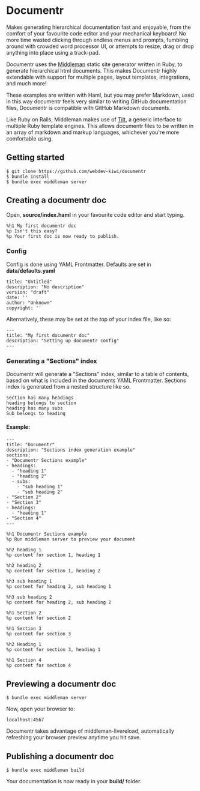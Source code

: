 # Documentr
Makes generating hierarchical documentation fast and enjoyable, from the comfort of your favourite code editor and your mechanical keyboard! No more time wasted clicking through endless menus and prompts, fumbling around with crowded word processor UI, or attempts to resize, drag or drop anything into place using a track-pad.

Documentr uses the [Middleman](https://middlemanapp.com/) static site generator written in Ruby, to generate hierarchical html documents. This makes Documentr highly extendable with support for multiple pages, layout templates, integrations, and much more!

These examples are written with Haml, but you may prefer Markdown, used in this way documentr feels very similar to writing GitHub documentation files, Documentr is compatible with GitHub Markdown documents.

Like Ruby on Rails, Middleman makes use of [Tilt](https://github.com/rtomayko/tilt/), a generic interface to multiple Ruby template engines. This allows documentr files to be written in an array of markdown and markup languages, whichever you're more comfortable using.

## Getting started

    $ git clone https://github.com/webdev-kiwi/documentr
    $ bundle install
    $ bundle exec middleman server

## Creating a documentr doc
Open, __source/index.haml__ in your favourite code editor and start typing.
    
    %h1 My first documentr doc
    %p Isn't this easy?
    %p Your first doc is now ready to publish.

### Config
Config is done using YAML Frontmatter. Defaults are set in __data/defaults.yaml__

    title: "Untitled"
    description: "No description"
    version: "draft"
    date: ''
    author: "Unknown"
    copyright: ''

Alternatively, these may be set at the top of your index file, like so:

    ---
    title: "My first documentr doc"
    description: "Setting up documentr config"
    ---

### Generating a "Sections" index
Documentr will generate a "Sections" index, similar to a table of contents, based on what is included in the documents YAML Frontmatter. Sections index is generated from a nested structure like so.

    section has many headings
    heading belongs to section
    heading has many subs
    Sub belongs to heading

#### Example:
    ---
    title: "Documentr"
    description: "Sections index generation example"
    sections:
    - "Documentr Sections example"
    - headings:
      - "heading 1"
      - "heading 2"
      - subs:
        - "sub heading 1"
        - "sub heading 2"
    - "Section 2"
    - "Section 3"
    - headings:
      - "heading 1"
    - "Section 4"
    ---

    %h1 Documentr Sections example
    %p Run middleman server to preview your document

    %h2 heading 1
    %p content for section 1, heading 1

    %h2 heading 2
    %p content for section 1, heading 2

    %h3 sub heading 1
    %p content for heading 2, sub heading 1

    %h3 sub heading 2
    %p content for heading 2, sub heading 2

    %h1 Section 2
    %p content for section 2
    
    %h1 Section 3
    %p content for section 3
    
    %h2 Heading 1
    %p content for section 3, heading 1
    
    %h1 Section 4
    %p content for section 4

## Previewing a documentr doc

    $ bundle exec middleman server

Now, open your browser to:

    localhost:4567

Documentr takes advantage of middleman-livereload, automatically refreshing your browser preview anytime you hit save.

## Publishing a documentr doc

    $ bundle exec middleman build

Your documentation is now ready in your __build/__ folder.
